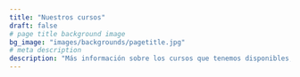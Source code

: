 ```yaml
---
title: "Nuestros cursos"
draft: false
# page title background image
bg_image: "images/backgrounds/pagetitle.jpg"
# meta description
description: "Más información sobre los cursos que tenemos disponibles, incluyendo calendarios."
---
```

